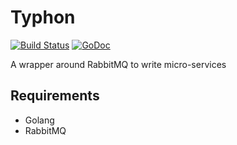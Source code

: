# Typhon

[![Build Status](https://travis-ci.org/mondough/typhon.svg?branch=master)](https://travis-ci.org/mondough/typhon)
[![GoDoc](https://godoc.org/github.com/mondough/typhon?status.svg)](https://godoc.org/github.com/mondough/typhon)

A wrapper around RabbitMQ to write micro-services

## Requirements
- Golang
- RabbitMQ
